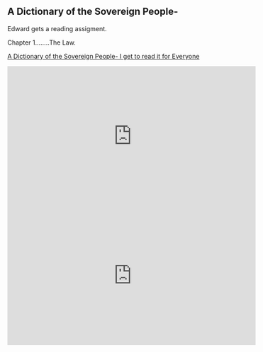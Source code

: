 ## A Dictionary of the Sovereign People- ##

Edward gets a reading assigment.

Chapter 1........The Law.


<a href="https://youtu.be/A0CrZqbD3do" target="_blank">A Dictionary of the Sovereign People-  I get to read it for Everyone</a>


<iframe width="560" height="315" src="https://youtu.be/A0CrZqbD3do" frameborder="0" allow="accelerometer; autoplay; encrypted-media; gyroscope; picture-in-picture" allowfullscreen></iframe>


<iframe width="560" height="315" src="https://youtu.be/A0CrZqbD3do" frameborder="0" allow="accelerometer; autoplay; encrypted-media; gyroscope; picture-in-picture" allowfullscreen></iframe> 
